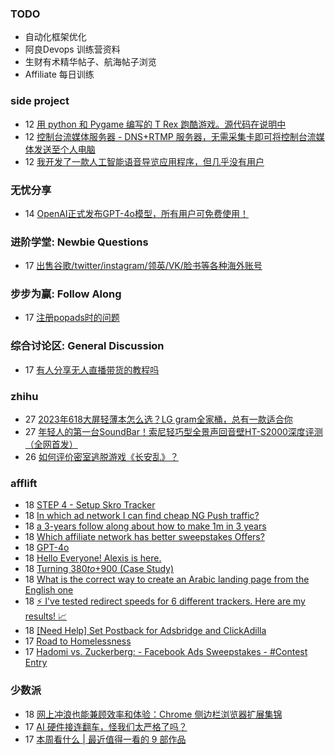 ### TODO
-  自动化框架优化
-  阿良Devops 训练营资料
-  生财有术精华帖子、航海帖子浏览
-  Affiliate 每日训练

### side project
<!-- sideproject:START -->
-  12 [用 python 和 Pygame 编写的 T Rex 跑酷游戏。源代码在说明中](https://www.youtube.com/watch?v=pZySIXSelCA)
-  12 [控制台流媒体服务器 - DNS+RTMP 服务器，无需采集卡即可将控制台流媒体发送至个人电脑](https://github.com/Aioros/console-streaming-server)
-  12 [我开发了一款人工智能语音导览应用程序，但几乎没有用户](https://www.reddit.com/r/SideProject/comments/18gpp0e/ive_built_an_ai_audio_tour_app_but_have_almost_no/)<!-- sideproject:END -->


### 无忧分享
<!-- ruyo:START -->
-  14 [OpenAI正式发布GPT-4o模型，所有用户可免费使用！](https://51.ruyo.net/18663.html)<!-- ruyo:END -->

### 进阶学堂: Newbie Questions
<!-- advertcn1:START -->
-  17 [出售谷歌/twitter/instagram/领英/VK/脸书等各种海外账号](https://www.advertcn.com/thread-115039-1-1.html)<!-- advertcn1:END -->

### 步步为赢: Follow Along
<!-- advertcn2:START -->
-  17 [注册popads时的问题](https://www.advertcn.com/thread-115034-1-1.html)<!-- advertcn2:END -->

### 综合讨论区: General Discussion
<!-- advertcn3:START -->
-  17 [有人分享无人直播带货的教程吗](https://www.advertcn.com/thread-115038-1-1.html)<!-- advertcn3:END -->


### zhihu
<!-- zhihu:START -->
-  27 [2023年618大屏轻薄本怎么选？LG gram全家桶，总有一款适合你](http://zhuanlan.zhihu.com/p/632641888?utm_campaign=rss&utm_medium=rss&utm_source=rss&utm_content=title)
-  27 [年轻人的第一台SoundBar！索尼轻巧型全景声回音壁HT-S2000深度评测（全网首发）](http://zhuanlan.zhihu.com/p/630990296?utm_campaign=rss&utm_medium=rss&utm_source=rss&utm_content=title)
-  26 [如何评价密室逃脱游戏《长安乱》？](http://www.zhihu.com/question/563950552/answer/3045961312?utm_campaign=rss&utm_medium=rss&utm_source=rss&utm_content=title)<!-- zhihu:END -->

### afflift
<!-- afflift:START -->
-  18 [STEP 4 - Setup Skro Tracker](https://afflift.com/f/threads/step-4-setup-skro-tracker.12314/)
-  18 [In which ad network I can find cheap NG Push traffic?](https://afflift.com/f/threads/in-which-ad-network-i-can-find-cheap-ng-push-traffic.13141/)
-  18 [a 3-years follow along about how to make 1m in 3 years](https://afflift.com/f/threads/a-3-years-follow-along-about-how-to-make-1m-in-3-years.13070/)
-  18 [Which affiliate network has better sweepstakes Offers?](https://afflift.com/f/threads/which-affiliate-network-has-better-sweepstakes-offers.12197/)
-  18 [GPT-4o](https://afflift.com/f/threads/gpt-4o.13110/)
-  18 [Hello Everyone! Alexis is here.](https://afflift.com/f/threads/hello-everyone-alexis-is-here.13118/)
-  18 [Turning $380 to +$900 &lpar;Case Study&rpar;](https://afflift.com/f/threads/turning-380-to-900-case-study.13144/)
-  18 [What is the correct way to create an Arabic landing page from the English one](https://afflift.com/f/threads/what-is-the-correct-way-to-create-an-arabic-landing-page-from-the-english-one.12978/)
-  18 [⚡ I&#39;ve tested redirect speeds for 6 different trackers. Here are my results! 📈](https://afflift.com/f/threads/%E2%9A%A1-ive-tested-redirect-speeds-for-6-different-trackers-here-are-my-results-%F0%9F%93%88.13113/)
-  18 [[Need Help] Set Postback for Adsbridge and ClickAdilla](https://afflift.com/f/threads/need-help-set-postback-for-adsbridge-and-clickadilla.13143/)
-  17 [Road to Homelessness](https://afflift.com/f/threads/road-to-homelessness.12858/)
-  17 [Hadomi vs. Zuckerberg: - Facebook Ads Sweepstakes - #Contest Entry](https://afflift.com/f/threads/hadomi-vs-zuckerberg-facebook-ads-sweepstakes-contest-entry.12846/)<!-- afflift:END -->

### 少数派
<!-- sspai:START -->
-  18 [网上冲浪也能兼顾效率和体验：Chrome 侧边栏浏览器扩展集锦](https://sspai.com/post/88825)
-  17 [AI 硬件接连翻车，怪我们太严格了吗？](https://sspai.com/prime/story/ai-gadgets-hype)
-  17 [本周看什么 | 最近值得一看的 9 部作品](https://sspai.com/post/88877)<!-- sspai:END -->
